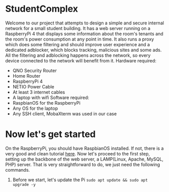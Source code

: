 # StudentComplex
Welcome to our project that attempts to design a simple and secure internal network for a small student building. It has a web server running on a RaspberryPi 4 that displays some information about the room's tenants and the room's power consumption at any point in time. It also runs a proxy which does some filtering and should improve user experience and a dedicated adblocker, which blocks tracking, malicious sites and some ads. All the filtering and adblocking happens across the network, so every device connected to the network will benefit from it.
Hardware required:
  - QNO Security Router
  - Home Router
  - RaspberryPi 4
  - NETIO Power Cable
  - At least 3 internet cables
  - A laptop with wifi
Software required:
  - RaspbianOS for the RaspberryPi
  - Any OS for the laptop
  - Any SSH client, MobaXterm was used in our case
# Now let's get started
On the RaspberryPi, you should have RaspbianOS installed. If not, there is a very good and clean tutorial [here](https://www.raspberrypi.com/documentation/computers/getting-started.html#installing-the-operating-system).
Now let's proceed to the first step, setting up the backbone of the web server, a LAMP(Linux, Apache, MySQL, PHP) server. That is very straightforward to do, we just need the following commands.
1. Before we start, let's update the Pi
  `sudo apt update && sudo apt upgrade -y`
